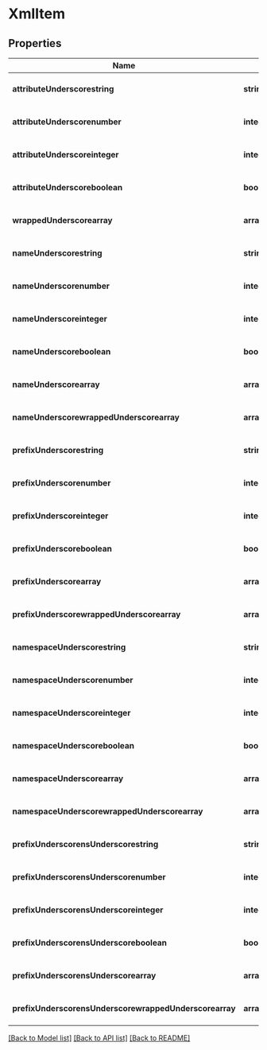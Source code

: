 # XmlItem

## Properties
Name | Type | Description | Notes
------------ | ------------- | ------------- | -------------
**attributeUnderscorestring** | **string** |  | [optional] [default to null]
**attributeUnderscorenumber** | **integer** |  | [optional] [default to null]
**attributeUnderscoreinteger** | **integer** |  | [optional] [default to null]
**attributeUnderscoreboolean** | **boolean** |  | [optional] [default to null]
**wrappedUnderscorearray** | **array[integer]** |  | [optional] [default to null]
**nameUnderscorestring** | **string** |  | [optional] [default to null]
**nameUnderscorenumber** | **integer** |  | [optional] [default to null]
**nameUnderscoreinteger** | **integer** |  | [optional] [default to null]
**nameUnderscoreboolean** | **boolean** |  | [optional] [default to null]
**nameUnderscorearray** | **array[integer]** |  | [optional] [default to null]
**nameUnderscorewrappedUnderscorearray** | **array[integer]** |  | [optional] [default to null]
**prefixUnderscorestring** | **string** |  | [optional] [default to null]
**prefixUnderscorenumber** | **integer** |  | [optional] [default to null]
**prefixUnderscoreinteger** | **integer** |  | [optional] [default to null]
**prefixUnderscoreboolean** | **boolean** |  | [optional] [default to null]
**prefixUnderscorearray** | **array[integer]** |  | [optional] [default to null]
**prefixUnderscorewrappedUnderscorearray** | **array[integer]** |  | [optional] [default to null]
**namespaceUnderscorestring** | **string** |  | [optional] [default to null]
**namespaceUnderscorenumber** | **integer** |  | [optional] [default to null]
**namespaceUnderscoreinteger** | **integer** |  | [optional] [default to null]
**namespaceUnderscoreboolean** | **boolean** |  | [optional] [default to null]
**namespaceUnderscorearray** | **array[integer]** |  | [optional] [default to null]
**namespaceUnderscorewrappedUnderscorearray** | **array[integer]** |  | [optional] [default to null]
**prefixUnderscorensUnderscorestring** | **string** |  | [optional] [default to null]
**prefixUnderscorensUnderscorenumber** | **integer** |  | [optional] [default to null]
**prefixUnderscorensUnderscoreinteger** | **integer** |  | [optional] [default to null]
**prefixUnderscorensUnderscoreboolean** | **boolean** |  | [optional] [default to null]
**prefixUnderscorensUnderscorearray** | **array[integer]** |  | [optional] [default to null]
**prefixUnderscorensUnderscorewrappedUnderscorearray** | **array[integer]** |  | [optional] [default to null]

[[Back to Model list]](../README.md#documentation-for-models) [[Back to API list]](../README.md#documentation-for-api-endpoints) [[Back to README]](../README.md)



